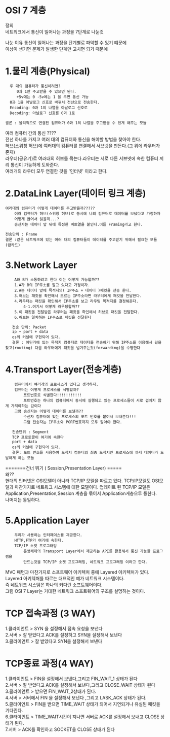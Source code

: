 

# OSI 7 계층
   정의    
      네트워크에서 통신이 일어나는 과정을 7단계로 나눈것  
   
   나눈 이유 
      통신이 일어나는 과정을 단계별로 파악할 수 있기 떄문에   
      이상이 생기면 문제가 발생한 단계만 고치면 되기 때문에    

   # 1.물리 계층(Physical)
      두 대의 컴퓨터가 통신하려면?  
         0과 1만 주고받을 수 있으면 된다.    
         +5v에는 0 -5v에는 1 을 주면 통신 가능    
      0과 1을 아날로그 신호로 바꿔서 전선으로 전송한다.   
      Encoding: 0과 1의 나열을 아날로그 신호로 
      Decoding: 아날로그 신호를 0과 1로

    결론 : 물리적으로 연결된 컴퓨터가 0과 1의 나열을 주고받을 수 있게 해주는 모듈   
   
   여러 컴퓨터 간의 통신 ????    
        전선 하나를 가지고 여러 대의 컴퓨터와 통신을 해야할 방법을 찾아야 한다.   
        허브(스위칭 허브)에 여러대의 컴퓨터를 연결해서 서브넷을 만든다.(그 위에 라우터가 존재)      
        라우터(공유기)로 여러대의 허브를 묶는다.라우터는 서로 다른 서브넷에 속한 컴퓨터 끼리 통신이 가능하게 도와준다.  
        여러개의 라우터 모두 연결한 것을 '인터넷' 이라고 한다.        
        

  # 2.DataLink Layer(데이터 링크 계층)     
    여러대의 컴퓨터가 어떻게 데이터를 주고받을까?????       
        여러 컴퓨터가 허브(스위칭 허브)로 동시에 나의 컴퓨터로 데이터를 보냈다고 가정하자  
        어떻게 끊어서 읽을까...?     
        송신자는 데이터 앞 뒤에 특정한 비트열을 붙인다.이를 Framing라고 한다. 
    
    전송단위 : Frame
    결론 :같은 네트워크에 있는 여러 대의 컴퓨터들이 데이터를 주고받기 위해서 필요한 모듈 (랜카드)

  # 3.Network Layer 
        A와 B가 소통하려고 한다 이는 어떻게 가능할까??
        1.A가 B의 IP주소를 알고 있다고 가정하자.  
        2.A는 데이터 앞에 목적지의( IP주소 + 데이터 )패킷을 전송 한다.        
        3.허브는 패킷을 확인해서 모르는 IP주소라면 라우터에게 패킷을 전달한다.          
        4.라우터는 패킷을 확인해서 IP주소를 보고 라우팅 목적지를 결정해준다.        
            4-1.여기서 어떻게 라우팅할까??         
        5.이 패킷을 전달받은 라우터는 패킷을 확인해서 허브로 패킷을 전달한다.           
        6.허브는 일치하는 IP주소로 패킷을 전달한다   
    
       전송 단위: Packet
       ip + port + data     
       os의 커널에 구현되어 있다. 
       결론 : 어딘가에 있는 목적지 컴퓨터로 데이터를 전송하기 위해 IP주소를 이용해서 길을 찾고(routing) 다음 라우터에게 패킷을 넘겨주는것(forwarding)을 수행한다    
        
  # 4.Transport Layer(전송계층)  
        컴퓨터에서 여러개의 프로세스가 있다고 생각하자.  
        컴퓨터는 어떻게 프로세스를 식별할까?    
            포트번호로 식별한다!!!!!!!!!!!   
            포트번호는 하나의 컴퓨터에서 동시에 실행되고 있는 프로세스들이 서로 겹치지 않게 가져야하는 값이다  
        그럼 송신자는 어떻게 데이터를 보낼까??      
            수신자 컴퓨터에 있는 프로세스의 포트 번호를 붙여서 보내준다!!!    
            그럼 전송자는 IP주소와 PORT번호까지 모두 알아야 한다.    
        
       전송단위 : Segment
       TCP 프로토콜이 여기에 속한다 
       port + data  
       os의 커널에 구현되어 있다.
       결론: 포트 번호를 사용하여 도착지 컴퓨터의 최종 도착지인 프로세스에 까지 데이터가 도달하게 하는 모듈        

=======건너 뛰기 ( Session,Presentation Layer) =====      
왜??     
    현대의 인터넷은 OSI모델이 아니라 TCP/IP 모델을 따르고 있다.
    TCP/IP모델도 OSI모델과 마찬가지로 네트워크 시스템에 대한 모델이다. 
    업데이트 된 TCP/IP 모델은 Application,Presentation,Session 계층을 묶어서 Application게층으루 퉁친다.     
    나머지는 동일하다.   

 #  5.Application Layer
        우리가 사용하는 인터페이스를 제공한다.
        HTTP,FTP가 여기에 속한다.
        TCP/IP 소켓 프로그래밍
            운영체제의 Transport Layer에서 제공하는 API를 활용해서 통신 가능한 프로그램을 
            만드는것을 TCP/IP 소켓 프로그래밍, 네트워크 프로그래밍 이라고 한다.   
    

MVC 패턴과 마찬가지로 소프트웨어 아키텍처 중에 Layered 아키텍처가 있다.       
Layered 아키텍처를 따르는 대표적인 예가 네트워크 시스템이다.   
즉 네트워크 시스템은 하나의 커다란 소프트웨어이다.   
그럼 OSI 7 Layer는 거대한 네트워크 소프트웨어의 구조를 설명하는 것이다.




# TCP 접속과정 (3 WAY)
   1.클라이언트 > SYN 을 설정해서 접속 요청을 보낸다  
   2.서버 > 잘 받았다고 ACK를 설정하고 SYN을 설정해서 보낸다    
   3.클라이언트 > 잘 받았다고 SYN을 설정해서 보낸다

# TCP종료 과정(4 WAY)   
   1.클라이언트 > FIN을 설정해서 보낸다,그리고 FIN_WAIT_1 상태가 된다    
   2.서버 > 잘 받았다고 ACK를 설정해서 보낸다,그리고 CLOSE_WAIT 상태가 된다    
   3.클라이언트 > 받으면 FIN_WAIT_2상태가 된다.      
   4.서버 > 서버에서 FIN 을 설정해서 보낸다 ,그리고 LASK_ACK 상태가 된다.     
   5.클라이언트 > FIN을 받으면 TIME_WAIT 상태가 되어서 지연되거나 유실된 패킷을 기다린다.         
   6.클라이언트 > TIME_WAIT시간이 지나면 서버로 ACK를 설정해서 보내고 CLOSE 상태가 된다.        
   7.서버 > ACK를 확인하고 SOCKET을 CLOSE 상태가 된다            
        
